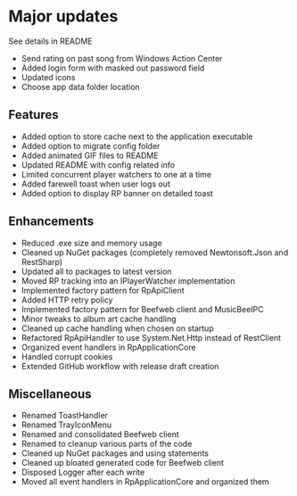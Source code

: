 # Major updates

See details in README

- Send rating on past song from Windows Action Center
- Added login form with masked out password field
- Updated icons
- Choose app data folder location

## Features

- Added option to store cache next to the application executable
- Added option to migrate config folder
- Added animated GIF files to README
- Updated README with config related info
- Limited concurrent player watchers to one at a time
- Added farewell toast when user logs out
- Added option to display RP banner on detailed toast

## Enhancements

- Reduced .exe size and memory usage
- Cleaned up NuGet packages (completely removed Newtonsoft.Json and RestSharp)
- Updated all to packages to latest version
- Moved RP tracking into an IPlayerWatcher implementation
- Implemented factory pattern for RpApiClient
- Added HTTP retry policy
- Implemented factory pattern for Beefweb client and MusicBeeIPC
- Minor tweaks to album art cache handling
- Cleaned up cache handling when chosen on startup
- Refactored RpApiHandler to use System.Net.Http instead of RestClient
- Organized event handlers in RpApplicationCore
- Handled corrupt cookies
- Extended GitHub workflow with release draft creation

## Miscellaneous

- Renamed ToastHandler
- Renamed TrayIconMenu
- Renamed and consolidated Beefweb client
- Renamed to cleanup various parts of the code
- Cleaned up NuGet packages and using statements
- Cleaned up bloated generated code for Beefweb client
- Disposed Logger after each write
- Moved all event handlers in RpApplicationCore and organized them
